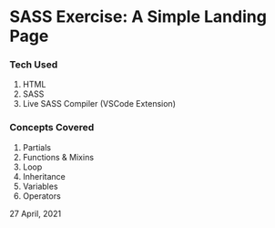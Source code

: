 # SASS Exercise: A Simple Landing Page 

### Tech Used
1. HTML
2. SASS
3. Live SASS Compiler (VSCode Extension)

### Concepts Covered

1. Partials
2. Functions & Mixins
3. Loop
4. Inheritance
5. Variables
6. Operators

27 April, 2021
